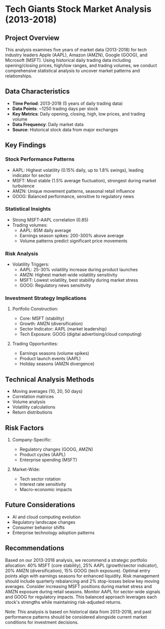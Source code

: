 # Tech Giants Stock Market Analysis (2013-2018)

## Project Overview
This analysis examines five years of market data (2013-2018) for tech industry leaders Apple (AAPL), Amazon (AMZN), Google (GOOG), and Microsoft (MSFT). Using historical daily trading data including opening/closing prices, high/low ranges, and trading volumes, we conduct comprehensive statistical analysis to uncover market patterns and relationships.

## Data Characteristics
- **Time Period**: 2013-2018 (5 years of daily trading data)
- **Data Points**: ~1250 trading days per stock
- **Key Metrics**: Daily opening, closing, high, low prices, and trading volume
- **Data Frequency**: Daily market data
- **Source**: Historical stock data from major exchanges

## Key Findings

### Stock Performance Patterns
- AAPL: Highest volatility (0.15% daily, up to 1.8% swings), leading indicator for sector
- MSFT: Most stable (1.5% average fluctuation), strongest during market turbulence
- AMZN: Unique movement patterns, seasonal retail influence
- GOOG: Balanced performance, sensitive to regulatory news

### Statistical Insights
- Strong MSFT-AAPL correlation (0.85)
- Trading volumes:
  - AAPL: 85M daily average
  - Earnings season spikes: 200-300% above average
  - Volume patterns predict significant price movements

### Risk Analysis
- Volatility Triggers:
  - AAPL: 25-30% volatility increase during product launches
  - AMZN: Highest market-wide volatility sensitivity
  - MSFT: Lowest volatility, best stability during market stress
  - GOOG: Regulatory news sensitivity

### Investment Strategy Implications
1. Portfolio Construction:
   - Core: MSFT (stability)
   - Growth: AMZN (diversification)
   - Sector Indicator: AAPL (market leadership)
   - Tech Exposure: GOOG (digital advertising/cloud computing)

2. Trading Opportunities:
   - Earnings seasons (volume spikes)
   - Product launch events (AAPL)
   - Holiday seasons (AMZN divergence)

## Technical Analysis Methods
- Moving averages (10, 20, 50 days)
- Correlation matrices
- Volume analysis
- Volatility calculations
- Return distributions

## Risk Factors
1. Company-Specific:
   - Regulatory changes (GOOG, AMZN)
   - Product cycles (AAPL)
   - Enterprise spending (MSFT)

2. Market-Wide:
   - Tech sector rotation
   - Interest rate sensitivity
   - Macro-economic impacts

## Future Considerations
- AI and cloud computing evolution
- Regulatory landscape changes
- Consumer behavior shifts
- Enterprise technology adoption patterns

## Recommendations
Based on our 2013-2018 analysis, we recommend a strategic portfolio allocation: 40% MSFT (core stability), 25% AAPL (growth/sector indicator), 20% AMZN (diversification), 15% GOOG (tech exposure). Optimal entry points align with earnings seasons for enhanced liquidity. Risk management should include quarterly rebalancing and 2% stop-losses below key moving averages. Consider increasing MSFT positions during market stress and AMZN exposure during retail seasons. Monitor AAPL for sector-wide signals and GOOG for regulatory impacts. This balanced approach leverages each stock's strengths while maintaining risk-adjusted returns.

Note: This analysis is based on historical data from 2013-2018, and past performance patterns should be considered alongside current market conditions for investment decisions.